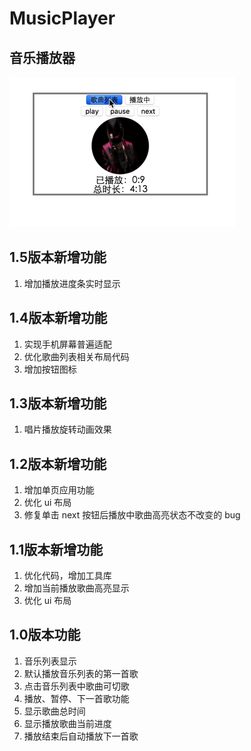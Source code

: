 # MusicPlayer

## 音乐播放器

![image](https://raw.githubusercontent.com/e174596549/MusicPlayer/master/musicplayer.gif)

## 1.5版本新增功能

1. 增加播放进度条实时显示

## 1.4版本新增功能

1. 实现手机屏幕普遍适配
2. 优化歌曲列表相关布局代码
3. 增加按钮图标

## 1.3版本新增功能

1. 唱片播放旋转动画效果

## 1.2版本新增功能

1. 增加单页应用功能
2. 优化 ui 布局
3. 修复单击 next 按钮后播放中歌曲高亮状态不改变的 bug

## 1.1版本新增功能

1. 优化代码，增加工具库
2. 增加当前播放歌曲高亮显示
3. 优化 ui 布局

## 1.0版本功能

1. 音乐列表显示
2. 默认播放音乐列表的第一首歌
3. 点击音乐列表中歌曲可切歌
4. 播放、暂停、下一首歌功能
5. 显示歌曲总时间
6. 显示播放歌曲当前进度
7. 播放结束后自动播放下一首歌

